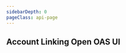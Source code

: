 ```yaml
---
sidebarDepth: 0
pageClass: api-page
---
```


## Account Linking Open OAS UI

<SwaggerComponent :url="'/swagger-files/mobile-money-api-specification-1.2.0-account-linking.yaml'"/>
